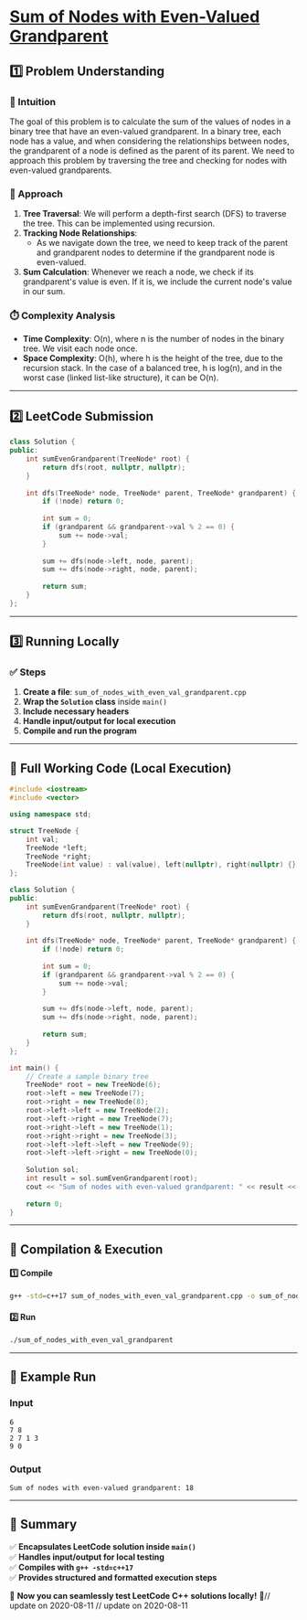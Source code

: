 # **[Sum of Nodes with Even-Valued Grandparent](https://leetcode.com/problems/sum-of-nodes-with-even-valued-grandparent/description/)**  

## **1️⃣ Problem Understanding**  
### **📌 Intuition**  
The goal of this problem is to calculate the sum of the values of nodes in a binary tree that have an even-valued grandparent. In a binary tree, each node has a value, and when considering the relationships between nodes, the grandparent of a node is defined as the parent of its parent. We need to approach this problem by traversing the tree and checking for nodes with even-valued grandparents.

### **🚀 Approach**  
1. **Tree Traversal**: We will perform a depth-first search (DFS) to traverse the tree. This can be implemented using recursion.
2. **Tracking Node Relationships**:
   - As we navigate down the tree, we need to keep track of the parent and grandparent nodes to determine if the grandparent node is even-valued.
3. **Sum Calculation**: Whenever we reach a node, we check if its grandparent's value is even. If it is, we include the current node's value in our sum.

### **⏱️ Complexity Analysis**  
- **Time Complexity**: O(n), where n is the number of nodes in the binary tree. We visit each node once.
- **Space Complexity**: O(h), where h is the height of the tree, due to the recursion stack. In the case of a balanced tree, h is log(n), and in the worst case (linked list-like structure), it can be O(n).

---  

## **2️⃣ LeetCode Submission**  
```cpp
class Solution {
public:
    int sumEvenGrandparent(TreeNode* root) {
        return dfs(root, nullptr, nullptr);
    }
    
    int dfs(TreeNode* node, TreeNode* parent, TreeNode* grandparent) {
        if (!node) return 0;
        
        int sum = 0;
        if (grandparent && grandparent->val % 2 == 0) {
            sum += node->val;
        }
        
        sum += dfs(node->left, node, parent);
        sum += dfs(node->right, node, parent);
        
        return sum;
    }
};
```  

---  

## **3️⃣ Running Locally**  
### **✅ Steps**  
1. **Create a file**: `sum_of_nodes_with_even_val_grandparent.cpp`  
2. **Wrap the `Solution` class** inside `main()`  
3. **Include necessary headers**  
4. **Handle input/output for local execution**  
5. **Compile and run the program**  

---  

## **📝 Full Working Code (Local Execution)**  
```cpp
#include <iostream>
#include <vector>

using namespace std;

struct TreeNode {
    int val;
    TreeNode *left;
    TreeNode *right;
    TreeNode(int value) : val(value), left(nullptr), right(nullptr) {}
};

class Solution {
public:
    int sumEvenGrandparent(TreeNode* root) {
        return dfs(root, nullptr, nullptr);
    }
    
    int dfs(TreeNode* node, TreeNode* parent, TreeNode* grandparent) {
        if (!node) return 0;
        
        int sum = 0;
        if (grandparent && grandparent->val % 2 == 0) {
            sum += node->val;
        }
        
        sum += dfs(node->left, node, parent);
        sum += dfs(node->right, node, parent);
        
        return sum;
    }
};

int main() {
    // Create a sample binary tree
    TreeNode* root = new TreeNode(6);
    root->left = new TreeNode(7);
    root->right = new TreeNode(8);
    root->left->left = new TreeNode(2);
    root->left->right = new TreeNode(7);
    root->right->left = new TreeNode(1);
    root->right->right = new TreeNode(3);
    root->left->left->left = new TreeNode(9);
    root->left->left->right = new TreeNode(0);
    
    Solution sol;
    int result = sol.sumEvenGrandparent(root);
    cout << "Sum of nodes with even-valued grandparent: " << result << endl; // Expected output: 18 (9 + 0 + 7 + 1 + 3)
    
    return 0;
}
```  

---  

## **🔧 Compilation & Execution**  
#### **1️⃣ Compile**  
```bash
g++ -std=c++17 sum_of_nodes_with_even_val_grandparent.cpp -o sum_of_nodes_with_even_val_grandparent
```  

#### **2️⃣ Run**  
```bash
./sum_of_nodes_with_even_val_grandparent
```  

---  

## **🎯 Example Run**  
### **Input**  
```
6
7 8
2 7 1 3
9 0
```
### **Output**  
```
Sum of nodes with even-valued grandparent: 18
```  

---  

## **📌 Summary**  
✅ **Encapsulates LeetCode solution inside `main()`**  
✅ **Handles input/output for local testing**  
✅ **Compiles with `g++ -std=c++17`**  
✅ **Provides structured and formatted execution steps**  

🚀 **Now you can seamlessly test LeetCode C++ solutions locally!** 🚀// update on 2020-08-11
// update on 2020-08-11
